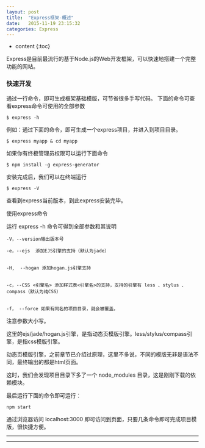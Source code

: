 ```yaml
---
layout: post
title:  "Express框架-概述"
date:   2015-11-19 23:15:32
categories: Express
---
```


* content
{:toc}
  
Express是目前最流行的基于Node.js的Web开发框架，可以快速地搭建一个完整功能的网站。

### **快速开发**

通过一行命令，即可生成框架基础模版，可节省很多手写代码。
下面的命令可查看express命令可使用的全部参数

    $ express -h

例如：通过下面的命令，即可生成一个express项目，并进入到项目目录。


    $ express myapp & cd myapp

	
如果你有终极管理员权限可以运行下面命令

	$ npm install -g express-generator

	
安装完成后，我们可以在终端运行


	$ express -V
	
	
查看到express当前版本，到此express安装完毕。	

使用express命令

运行 express -h 命令可得到全部参数和其说明

	-V，--version输出版本号

	-e，--ejs  添加EJS引擎的支持（默认为jade）
	

	-H,  --hogan 添加hogan.js引擎支持

	
	-c，--CSS <引擎名> 添加样式表<引擎名>的支持，支持的引擎有 less 、stylus 、compass（默认为纯CSS）

	
	-f， --force 如果有同名的项目目录，就会被覆盖。
	

注意参数大小写。

这里的ejs/jade/hogan.js引擎，是指动态页模版引擎。less/stylus/compass引擎，是指css模版引擎。

动态页模版引擎，之前章节已介绍过原理，这里不多说，不同的模版无非是语法不同，最终输出的都是html页面。
	
	
这时，我们会发现项目目录下多了一个 node_modules 目录，这是刚刚下载的依赖模块。

最后运行下面的命令即可运行：


    npm start

    
通过浏览器访问 localhost:3000 即可访问到页面，只要几条命令即可完成项目模版，很快捷方便。    

    
---


----------
